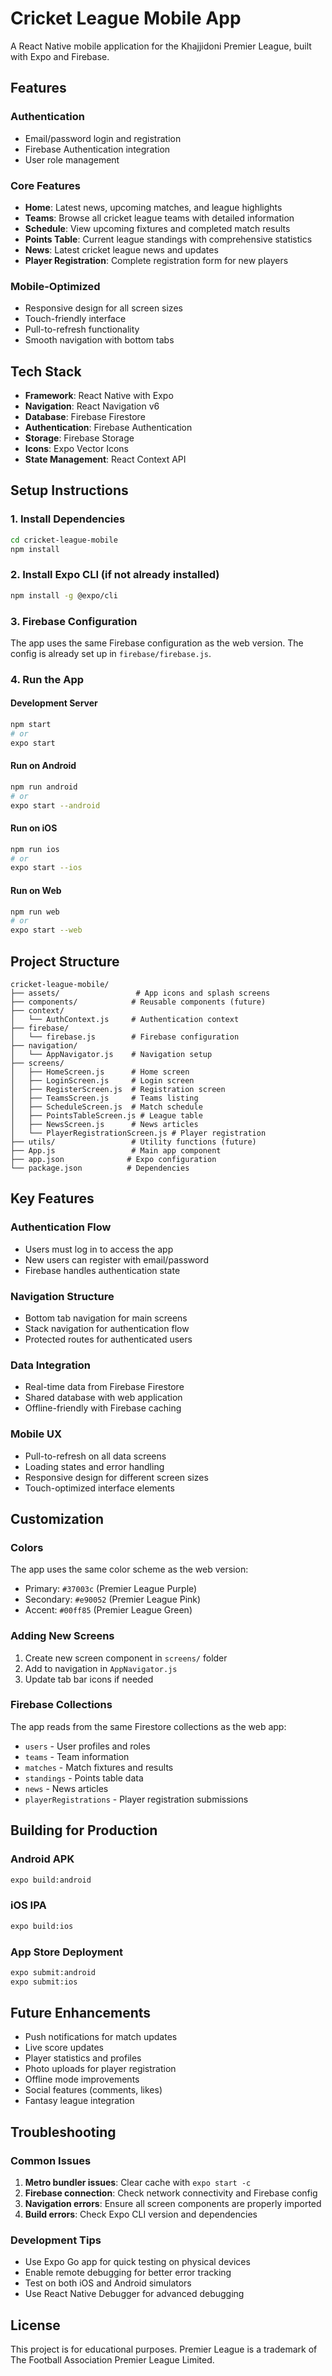 # Cricket League Mobile App

A React Native mobile application for the Khajjidoni Premier League, built with Expo and Firebase.

## Features

### Authentication
- Email/password login and registration
- Firebase Authentication integration
- User role management

### Core Features
- **Home**: Latest news, upcoming matches, and league highlights
- **Teams**: Browse all cricket league teams with detailed information
- **Schedule**: View upcoming fixtures and completed match results
- **Points Table**: Current league standings with comprehensive statistics
- **News**: Latest cricket league news and updates
- **Player Registration**: Complete registration form for new players

### Mobile-Optimized
- Responsive design for all screen sizes
- Touch-friendly interface
- Pull-to-refresh functionality
- Smooth navigation with bottom tabs

## Tech Stack

- **Framework**: React Native with Expo
- **Navigation**: React Navigation v6
- **Database**: Firebase Firestore
- **Authentication**: Firebase Authentication
- **Storage**: Firebase Storage
- **Icons**: Expo Vector Icons
- **State Management**: React Context API

## Setup Instructions

### 1. Install Dependencies
```bash
cd cricket-league-mobile
npm install
```

### 2. Install Expo CLI (if not already installed)
```bash
npm install -g @expo/cli
```

### 3. Firebase Configuration
The app uses the same Firebase configuration as the web version. The config is already set up in `firebase/firebase.js`.

### 4. Run the App

#### Development Server
```bash
npm start
# or
expo start
```

#### Run on Android
```bash
npm run android
# or
expo start --android
```

#### Run on iOS
```bash
npm run ios
# or
expo start --ios
```

#### Run on Web
```bash
npm run web
# or
expo start --web
```

## Project Structure

```
cricket-league-mobile/
├── assets/                 # App icons and splash screens
├── components/            # Reusable components (future)
├── context/
│   └── AuthContext.js     # Authentication context
├── firebase/
│   └── firebase.js        # Firebase configuration
├── navigation/
│   └── AppNavigator.js    # Navigation setup
├── screens/
│   ├── HomeScreen.js      # Home screen
│   ├── LoginScreen.js     # Login screen
│   ├── RegisterScreen.js  # Registration screen
│   ├── TeamsScreen.js     # Teams listing
│   ├── ScheduleScreen.js  # Match schedule
│   ├── PointsTableScreen.js # League table
│   ├── NewsScreen.js      # News articles
│   └── PlayerRegistrationScreen.js # Player registration
├── utils/                 # Utility functions (future)
├── App.js                 # Main app component
├── app.json              # Expo configuration
└── package.json          # Dependencies
```

## Key Features

### Authentication Flow
- Users must log in to access the app
- New users can register with email/password
- Firebase handles authentication state

### Navigation Structure
- Bottom tab navigation for main screens
- Stack navigation for authentication flow
- Protected routes for authenticated users

### Data Integration
- Real-time data from Firebase Firestore
- Shared database with web application
- Offline-friendly with Firebase caching

### Mobile UX
- Pull-to-refresh on all data screens
- Loading states and error handling
- Responsive design for different screen sizes
- Touch-optimized interface elements

## Customization

### Colors
The app uses the same color scheme as the web version:
- Primary: `#37003c` (Premier League Purple)
- Secondary: `#e90052` (Premier League Pink)
- Accent: `#00ff85` (Premier League Green)

### Adding New Screens
1. Create new screen component in `screens/` folder
2. Add to navigation in `AppNavigator.js`
3. Update tab bar icons if needed

### Firebase Collections
The app reads from the same Firestore collections as the web app:
- `users` - User profiles and roles
- `teams` - Team information
- `matches` - Match fixtures and results
- `standings` - Points table data
- `news` - News articles
- `playerRegistrations` - Player registration submissions

## Building for Production

### Android APK
```bash
expo build:android
```

### iOS IPA
```bash
expo build:ios
```

### App Store Deployment
```bash
expo submit:android
expo submit:ios
```

## Future Enhancements

- Push notifications for match updates
- Live score updates
- Player statistics and profiles
- Photo uploads for player registration
- Offline mode improvements
- Social features (comments, likes)
- Fantasy league integration

## Troubleshooting

### Common Issues

1. **Metro bundler issues**: Clear cache with `expo start -c`
2. **Firebase connection**: Check network connectivity and Firebase config
3. **Navigation errors**: Ensure all screen components are properly imported
4. **Build errors**: Check Expo CLI version and dependencies

### Development Tips

- Use Expo Go app for quick testing on physical devices
- Enable remote debugging for better error tracking
- Test on both iOS and Android simulators
- Use React Native Debugger for advanced debugging

## License

This project is for educational purposes. Premier League is a trademark of The Football Association Premier League Limited.